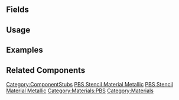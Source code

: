 <languages></languages> <translate>

## Fields

## Usage

## Examples

## Related Components

</translate>

[Category:ComponentStubs](Category:ComponentStubs "wikilink") [PBS
Stencil Material
Metallic](Category:Components{{#translation:}} "wikilink") [PBS Stencil
Material
Metallic](Category:Components:Assets:Materials:PBS{{#translation:}} "wikilink")
[Category:Materials:PBS](Category:Materials:PBS "wikilink")
[Category:Materials](Category:Materials "wikilink")